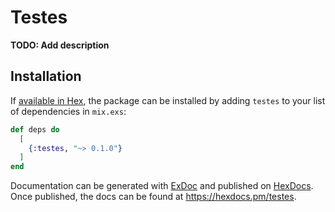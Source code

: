 # Testes

**TODO: Add description**

## Installation

If [available in Hex](https://hex.pm/docs/publish), the package can be installed
by adding `testes` to your list of dependencies in `mix.exs`:

```elixir
def deps do
  [
    {:testes, "~> 0.1.0"}
  ]
end
```

Documentation can be generated with [ExDoc](https://github.com/elixir-lang/ex_doc)
and published on [HexDocs](https://hexdocs.pm). Once published, the docs can
be found at <https://hexdocs.pm/testes>.

